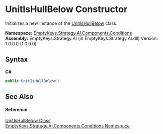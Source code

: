 # UnitIsHullBelow Constructor 
 

Initializes a new instance of the <a href="T_EmptyKeys_Strategy_AI_Components_Conditions_UnitIsHullBelow">UnitIsHullBelow</a> class.

**Namespace:**&nbsp;<a href="N_EmptyKeys_Strategy_AI_Components_Conditions">EmptyKeys.Strategy.AI.Components.Conditions</a><br />**Assembly:**&nbsp;EmptyKeys.Strategy.AI (in EmptyKeys.Strategy.AI.dll) Version: 1.0.0.0 (1.0.0.0)

## Syntax

**C#**<br />
``` C#
public UnitIsHullBelow()
```


## See Also


#### Reference
<a href="T_EmptyKeys_Strategy_AI_Components_Conditions_UnitIsHullBelow">UnitIsHullBelow Class</a><br /><a href="N_EmptyKeys_Strategy_AI_Components_Conditions">EmptyKeys.Strategy.AI.Components.Conditions Namespace</a><br />